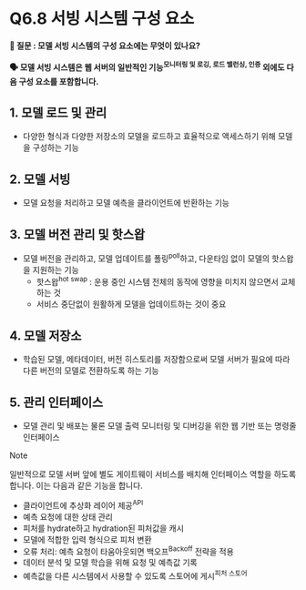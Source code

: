 # Q6.8 서빙 시스템 구성 요소

**🙋 질문 : 모델 서빙 시스템의 구성 요소에는 무엇이 있나요?**

**🗣️ 모델 서빙 시스템은 웹 서버의 일반적인 기능<sup>모니터링 및 로깅, 로드 밸런싱, 인증</sup> 외에도 다음 구성 요소를 포함합니다.**

## 1. 모델 로드 및 관리

- 다양한 형식과 다양한 저장소의 모델을 로드하고 효율적으로 액세스하기 위해 모델을 구성하는 기능

## 2. 모델 서빙

- 모델 요청을 처리하고 모델 예측을 클라이언트에 반환하는 기능

## 3. 모델 버전 관리 및 핫스왑

- 모델 버전을 관리하고, 모델 업데이트를 폴링<sup>poll</sup>하고, 다운타임 없이 모델의 핫스왑을 지원하는 기능
  - 핫스왑<sup>hot swap</sup> : 운용 중인 시스템 전체의 동작에 영향을 미치지 않으면서 교체하는 것
  - 서비스 중단없이 원활하게 모델을 업데이트하는 것이 중요

## 4. 모델 저장소

- 학습된 모델, 메타데이터, 버전 히스토리를 저장함으로써 모델 서버가 필요에 따라 다른 버전의 모델로 전환하도록 하는 기능

## 5. 관리 인터페이스

- 모델 관리 및 배포는 물론 모델 출력 모니터링 및 디버깅을 위한 웹 기반 또는 명령줄 인터페이스

> [!NOTE]
> 일반적으로 모델 서버 앞에 별도 게이트웨이 서비스를 배치해 인터페이스 역할을 하도록 합니다. 이는 다음과 같은 기능을 합니다.
>
> - 클라이언트에 추상화 레이어 제공<sup>API</sup>
> - 예측 요청에 대한 상태 관리
> - 피처를 hydrate하고 hydration된 피처값을 캐시
> - 모델에 적합한 입력 형식으로 피처 변환
> - 오류 처리: 예측 요청이 타움아웃되면 백오프<sup>Backoff</sup> 전략을 적용
> - 데이터 분석 및 모델 학습을 위해 요청 및 예측값 기록
> - 예측값을 다른 시스템에서 사용할 수 있도록 스토어에 게시<sup>피처 스토어</sup>
